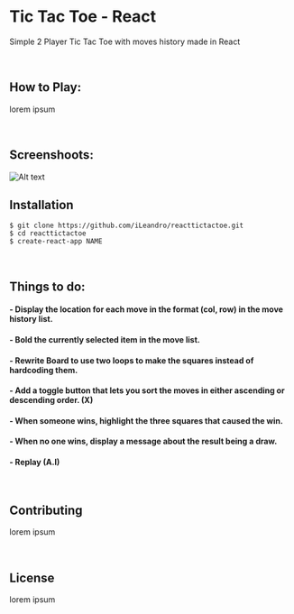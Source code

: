 # Tic Tac Toe - React
Simple 2 Player Tic Tac Toe with moves history made in React

<br />

## How to Play:
lorem ipsum

<br />

## Screenshoots:
![Alt text](https://i.imgur.com/akx3aGp.png "Tic Tac Toe Screenshot")


## Installation
```
$ git clone https://github.com/iLeandro/reacttictactoe.git
$ cd reacttictactoe
$ create-react-app NAME
```
<br />

## Things to do:
####   - Display the location for each move in the format (col, row) in the move history list.
####   - Bold the currently selected item in the move list.
####   - Rewrite Board to use two loops to make the squares instead of hardcoding them.
####   - Add a toggle button that lets you sort the moves in either ascending or descending order. (X)
####   - When someone wins, highlight the three squares that caused the win.
####   - When no one wins, display a message about the result being a draw.
####   - Replay (A.I)

<br />

## Contributing
lorem ipsum

<br />

## License
lorem ipsum
